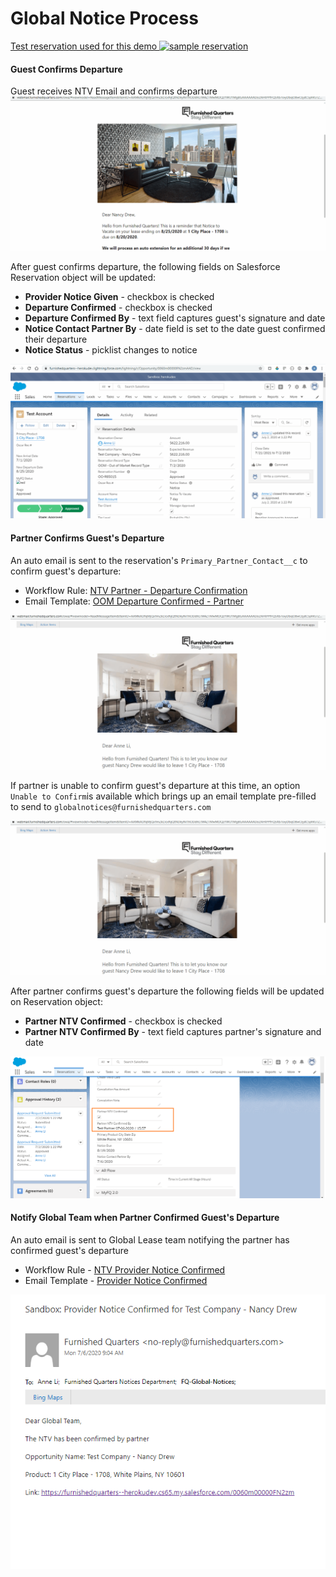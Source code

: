 # Global Notice Process


<a href="https://furnishedquarters--herokudev.lightning.force.com/lightning/r/Opportunity/0060m00000FN2zmAAD/view" target="_blank">
  Test reservation used for this demo
  <img src="../assets/res-1.gif" alt="sample reservation">
</a>

<br>

#### Guest Confirms Departure
Guest receives NTV Email and confirms departure
<img src="../assets/guest-departure.gif">

After guest confirms departure, the following fields on Salesforce Reservation object will be updated:

* **Provider Notice Given** - checkbox is checked
* **Departure Confirmed** - checkbox is checked
* **Departure Confirmed By** - text field captures guest's signature and date
* **Notice Contact Partner By** - date field is set to the date guest confirmed their departure
* **Notice Status** - picklist changes to notice

<img src="../assets/res-2.gif">

<br>

#### Partner Confirms Guest's Departure
An auto email is sent to the reservation's `Primary_Partner_Contact__c` to confirm guest's departure:

* Workflow Rule: <a href="https://furnishedquarters--herokudev.lightning.force.com/lightning/setup/WorkflowRules/page?address=%2F01Q0m000000778n&nodeId=WorkflowRules" target="_blank">NTV Partner - Departure Confirmation</a>
* Email Template: <a href="https://furnishedquarters--herokudev.lightning.force.com/lightning/setup/CommunicationTemplatesEmail/page?address=%2F00X0m000000z4nd" target="_blank">OOM Departure Confirmed - Partner</a>

<img src="../assets/partner-departure.gif">

If partner is unable to confirm guest's departure at this time, an option `Unable to Confirm`is available which brings up an email template pre-filled to send to `globalnotices@furnishedquarters.com`

<img src="../assets/partner-unable-confirm.gif">

After partner confirms guest's departure the following fields will be updated on Reservation object:

* **Partner NTV Confirmed** - checkbox is checked
* **Partner NTV Confirmed By** - text field captures partner's signature and date

<img src="../assets/partner-departure.png">

<br>

#### Notify Global Team when Partner Confirmed Guest's Departure
An auto email is sent to Global Lease team notifying the partner has confirmed guest's departure

* Workflow Rule - <a href="https://furnishedquarters--herokudev.lightning.force.com/lightning/setup/WorkflowRules/page?address=%2F01Q0m0000007797&nodeId=WorkflowRules" target="_blank">NTV Provider Notice Confirmed</a>
* Email Template - <a href="https://furnishedquarters--herokudev.lightning.force.com/lightning/setup/CommunicationTemplatesEmail/page?address=%2F00X0m0000012BKK" target="_blank">Provider Notice Confirmed</a>

<img src="../assets/global-departure.png">